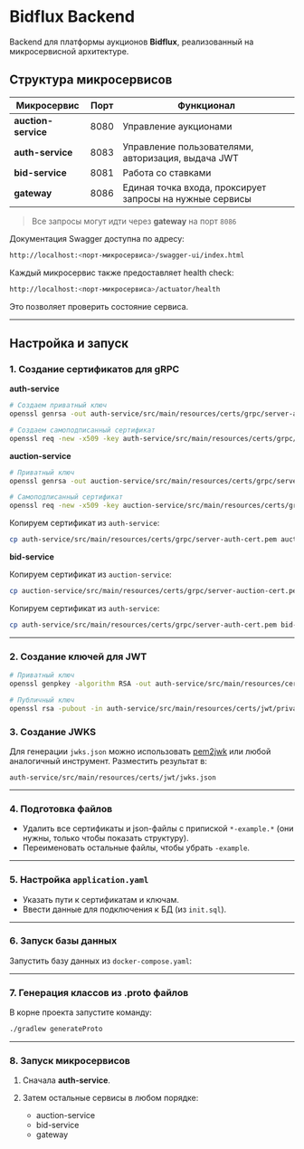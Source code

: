 # Bidflux Backend

Backend для платформы аукционов **Bidflux**, реализованный на микросервисной архитектуре.

## Структура микросервисов

| Микросервис         | Порт | Функционал                                               |
| ------------------- | ---- | -------------------------------------------------------- |
| **auction-service** | 8080 | Управление аукционами                                    |
| **auth-service**    | 8083 | Управление пользователями, авторизация, выдача JWT       |
| **bid-service**     | 8081 | Работа со ставками                                       |
| **gateway**         | 8086 | Единая точка входа, проксирует запросы на нужные сервисы |

> Все запросы могут идти через **gateway** на порт `8086`

Документация Swagger доступна по адресу:

```bash 
http://localhost:<порт-микросервиса>/swagger-ui/index.html
```

Каждый микросервис также предоставляет health check:

```bash 
http://localhost:<порт-микросервиса>/actuator/health
````

Это позволяет проверить состояние сервиса.

---

## Настройка и запуск

### 1. Создание сертификатов для gRPC

**auth-service**

```bash
# Создаем приватный ключ
openssl genrsa -out auth-service/src/main/resources/certs/grpc/server-auth-key.pem 2048

# Создаем самоподписанный сертификат
openssl req -new -x509 -key auth-service/src/main/resources/certs/grpc/server-auth-key.pem -out auth-service/src/main/resources/certs/grpc/server-auth-cert.pem -days 365
```

**auction-service**

```bash
# Приватный ключ
openssl genrsa -out auction-service/src/main/resources/certs/grpc/server-auction-key.pem 2048

# Самоподписанный сертификат
openssl req -new -x509 -key auction-service/src/main/resources/certs/grpc/server-auction-key.pem -out auction-service/src/main/resources/certs/grpc/server-auction-cert.pem -days 365
```

Копируем сертификат из `auth-service`:
```bash
cp auth-service/src/main/resources/certs/grpc/server-auth-cert.pem auction-service/src/main/resources/certs/grpc/
```

**bid-service**

Копируем сертификат из `auction-service`:

```bash
cp auction-service/src/main/resources/certs/grpc/server-auction-cert.pem bid-service/src/main/resources/certs/grpc/
```

Копируем сертификат из `auth-service`:
```bash
cp auth-service/src/main/resources/certs/grpc/server-auth-cert.pem bid-service/src/main/resources/certs/grpc/
```
---

### 2. Создание ключей для JWT

```bash
# Приватный ключ
openssl genpkey -algorithm RSA -out auth-service/src/main/resources/certs/jwt/private_jwt_key.pem -pkeyopt rsa_keygen_bits:2048

# Публичный ключ
openssl rsa -pubout -in auth-service/src/main/resources/certs/jwt/private_jwt_key.pem -out auth-service/src/main/resources/certs/jwt/public_jwt_key.pem
```

### 3. Создание JWKS

Для генерации `jwks.json` можно использовать [pem2jwk](https://pem2jwk.vercel.app) или любой аналогичный инструмент.
Разместить результат в:

```
auth-service/src/main/resources/certs/jwt/jwks.json
```

---

### 4. Подготовка файлов

* Удалить все сертификаты и json-файлы с припиской `*-example.*` (они нужны, только чтобы показать структуру).
* Переименовать остальные файлы, чтобы убрать `-example`.

---

### 5. Настройка `application.yaml`

* Указать пути к сертификатам и ключам.
* Ввести данные для подключения к БД (из `init.sql`).

---

### 6. Запуск базы данных

Запустить базу данных из `docker-compose.yaml`:

---

### 7. Генерация классов из .proto файлов

В корне проекта запустите команду:
```bash
./gradlew generateProto 
```

---

### 8. Запуск микросервисов

1. Сначала **auth-service**.
2. Затем остальные сервисы в любом порядке:

    * auction-service
    * bid-service
    * gateway

